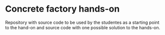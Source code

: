 # Concrete factory hands-on

Repository with source code to be used by the studentes as a starting point to the hand-on and source code with one possible solution to the hands-on.

